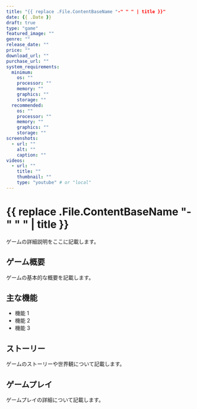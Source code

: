 ```yaml
---
title: "{{ replace .File.ContentBaseName "-" " " | title }}"
date: {{ .Date }}
draft: true
type: "game"
featured_image: ""
genre: ""
release_date: ""
price: ""
download_url: ""
purchase_url: ""
system_requirements:
  minimum:
    os: ""
    processor: ""
    memory: ""
    graphics: ""
    storage: ""
  recommended:
    os: ""
    processor: ""
    memory: ""
    graphics: ""
    storage: ""
screenshots:
  - url: ""
    alt: ""
    caption: ""
videos:
  - url: ""
    title: ""
    thumbnail: ""
    type: "youtube" # or "local"
---
```


# {{ replace .File.ContentBaseName "-" " " | title }}

ゲームの詳細説明をここに記載します。

## ゲーム概要

ゲームの基本的な概要を記載します。

## 主な機能

-   機能 1
-   機能 2
-   機能 3

## ストーリー

ゲームのストーリーや世界観について記載します。

## ゲームプレイ

ゲームプレイの詳細について記載します。
